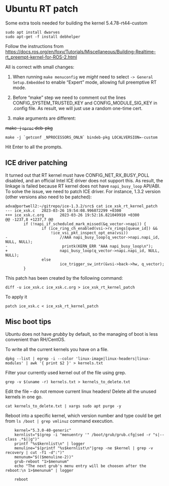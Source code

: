 # Ubuntu RT patch

Some extra tools needed for building the kernel 5.4.78-rt44-custom

```
sudo apt install dwarves
sudo apt-get -f install debhelper
```
Follow the instructions from https://docs.ros.org/en/foxy/Tutorials/Miscellaneous/Building-Realtime-rt_preempt-kernel-for-ROS-2.html


All is correct with small changes:

1. When running ```make menuconfig``` we *might* need to select ```-> General Setup.Embedded``` to enable “Expert” mode, allowing full preemptive RT mode.

2. Before “make” step we need to comment out the lines CONFIG_SYSTEM_TRUSTED_KEY and CONFIG_MODULE_SIG_KEY in .config file.
As result, we will just use a random one-time cert.

3. make arguments are different:

~~make -j `nproc` deb-pkg~~
```
make -j `getconf _NPROCESSORS_ONLN` bindeb-pkg LOCALVERSION=-custom
```
Hit Enter to all the prompts.

## ICE driver patching

It turned out that RT kernel must have CONFIG_NET_RX_BUSY_POLL disabled, and an official Intel ICE driver does not support this. As result, the linkage is failed because RT kernel does not have ```napi_busy_loop``` API/ABI.
To solve the issue, we need to patch ICE driver.
For instance, 1.3.2 version (other versions also need to be patched):
```
adva@portwell2:~/gitrepo/ice-1.3.2/src$ cat ice_xsk_rt_kernel_patch
--- ice_xsk.c   2023-03-26 19:54:08.996072299 +0300
+++ ice_xsk.c.org       2023-03-26 19:52:16.821049910 +0300
@@ -1237,8 +1237,7 @@
        if (!napi_if_scheduled_mark_missed(&q_vector->napi)) {
                if (ice_ring_ch_enabled(vsi->rx_rings[queue_id]) &&
                    !ice_vsi_pkt_inspect_opt_ena(vsi))
-                       //AAA napi_busy_loop(q_vector->napi.napi_id, NULL, NULL);
-                        printk(KERN_ERR "AAA napi_busy_loop\n");
+                       napi_busy_loop(q_vector->napi.napi_id, NULL, NULL);
                else
                        ice_trigger_sw_intr(&vsi->back->hw, q_vector);
        }

```

This patch has been created by the following command:
```
diff -u ice_xsk.c ice_xsk.c.org > ice_xsk_rt_kernel_patch
```
To apply it
```
patch ice_xsk.c < ice_xsk_rt_kernel_patch
```

## Misc boot tips

Ubuntu does not have *grubby* by default, so the managing of boot is less convenient than RH/CentOS.

To write all the current kernels you have on a file.
```
dpkg --list | egrep -i --color 'linux-image|linux-headers|linux-modules' | awk '{ print $2 }' > kernels.txt
```

Filter your currently used kernel out of the file using grep.
```
grep -v $(uname -r) kernels.txt > kernels_to_delete.txt
```

Edit the file – do not remove current linux headers!
Delete all the unused kernels in one go.
```
cat kernels_to_delete.txt | xargs sudo apt purge -y
```

Reboot into a specific kernel, which version number and type could be get from ```ls /boot | grep vmlinuz``` command execution.
```
    kernel="5.3.0-40-generic"
    kernlist="$(grep -i "menuentry '" /boot/grub/grub.cfg|sed -r "s|--class .*$||g")"
    printf "%s$kernlist\n" | logger
    menuline="$(printf "%s$kernlist\n"|grep -ne $kernel | grep -v recovery | cut -f1 -d":")"
    menunum="$(($menuline-2))"
    grub-reboot "1>$menunum"
    echo "The next grub's menu entry will be choosen after the reboot:\n 1>$menunum" | logger

    reboot
```




